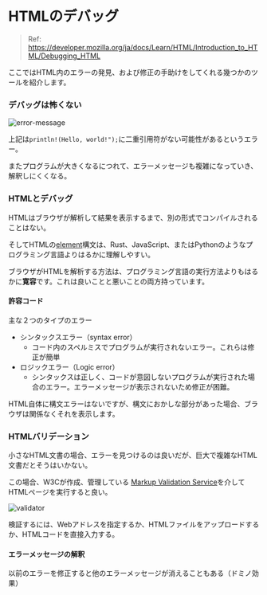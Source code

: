 # HTMLのデバッグ

> Ref: https://developer.mozilla.org/ja/docs/Learn/HTML/Introduction_to_HTML/Debugging_HTML

ここではHTML内のエラーの発見、および修正の手助けをしてくれる幾つかのツールを紹介します。

### デバッグは怖くない

![error-message](https://mdn.mozillademos.org/files/12435/error-message.png)

上記は`println!(Hello, world!");`に二重引用符がない可能性があるというエラー。

またプログラムが大きくなるにつれて、エラーメッセージも複雑になっていき、解釈しにくくなる。

### HTMLとデバッグ

HTMLはブラウザが解析して結果を表示するまで、別の形式でコンパイルされることはない。

そしてHTMLの[element](https://developer.mozilla.org/ja/docs/Glossary/Element)構文は、Rust、JavaScript、またはPythonのようなプログラミング言語よりはるかに理解しやすい。

ブラウザがHTMLを解析する方法は、プログラミング言語の実行方法よりもはるかに**寛容**です。これは良いことと悪いことの両方持っています。

#### 許容コード

主な２つのタイプのエラー

- シンタックスエラー（syntax error）
  - コード内のスペルミスでプログラムが実行されないエラー。これらは修正が簡単
- ロジックエラー（Logic error）
  - シンタックスは正しく、コードが意図しないプログラムが実行された場合のエラー。エラーメッセージが表示されないため修正が困難。

HTML自体に構文エラーはないですが、構文におかしな部分があった場合、ブラウザは関係なくそれを表示します。

### HTMLバリデーション

小さなHTML文書の場合、エラーを見つけるのは良いだが、巨大で複雑なHTML文書だとそうはいかない。

この場合、W3Cが作成、管理している [Markup Validation Service](https://validator.w3.org/)を介してHTMLページを実行すると良い。

![validator](https://mdn.mozillademos.org/files/12441/validator.png)

検証するには、Webアドレスを指定するか、HTMLファイルをアップロードするか、HTMLコードを直接入力する。

#### エラーメッセージの解釈

以前のエラーを修正すると他のエラーメッセージが消えることもある（ドミノ効果）

